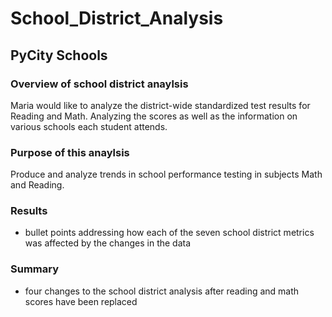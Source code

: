 # School_District_Analysis
## PyCity Schools

### Overview of school district anaylsis
Maria would like to analyze the district-wide standardized test results for Reading and Math. Analyzing the scores as well as the information on various schools each student attends. 

### Purpose of this anaylsis
Produce and analyze trends in school performance testing in subjects Math and Reading.

### Results
- bullet points addressing how each of the seven school district metrics was affected by the changes in the data

### Summary
- four changes to the school district analysis after reading and math scores have been replaced

